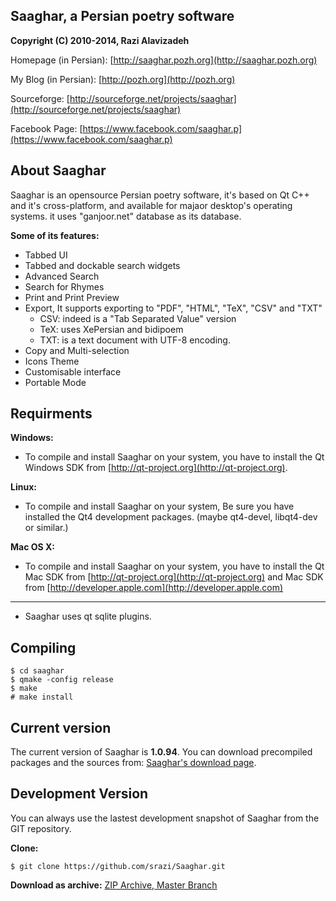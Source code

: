 Saaghar, a Persian poetry software
----------------------------------------------------------------------------------------
**Copyright (C) 2010-2014, Razi Alavizadeh**

Homepage (in Persian): [http://saaghar.pozh.org](http://saaghar.pozh.org)

My Blog (in Persian): [http://pozh.org](http://pozh.org)

Sourceforge: [http://sourceforge.net/projects/saaghar](http://sourceforge.net/projects/saaghar)

Facebook Page: [https://www.facebook.com/saaghar.p](https://www.facebook.com/saaghar.p)

About Saaghar
----------------------------------------------------------------------------------------
Saaghar is an opensource Persian poetry software, it's based on Qt C++ and it's cross-platform, and available for majaor desktop's operating systems. it  uses "ganjoor.net" database as its database.

**Some of its features:**
* Tabbed UI
* Tabbed and dockable search widgets
* Advanced Search
* Search for Rhymes
* Print and Print Preview
* Export, It supports exporting to "PDF", "HTML", "TeX", "CSV" and "TXT"
  * CSV: indeed is a "Tab Separated Value" version
  * TeX: uses XePersian and bidipoem
  * TXT: is a text document with UTF-8 encoding.
* Copy and Multi-selection
* Icons Theme
* Customisable interface
* Portable Mode

Requirments
----------------------------------------------------------------------------------------
**Windows:**
* To compile and install Saaghar on your system, you have to install the Qt Windows SDK from [http://qt-project.org](http://qt-project.org).

**Linux:**
* To compile and install Saaghar on your system, Be sure you have installed the Qt4 development packages. (maybe qt4-devel, libqt4-dev or similar.)

**Mac OS X:**
* To compile and install Saaghar on your system, you have to install the Qt Mac SDK from [http://qt-project.org](http://qt-project.org) and Mac SDK from 
[http://developer.apple.com](http://developer.apple.com)

--------------------------------------
* Saaghar uses qt sqlite plugins.

Compiling
----------------------------------------------------------------------------------------
    $ cd saaghar
    $ qmake -config release
    $ make
    # make install

Current version
----------------------------------------------------------------------------------------
The current version of Saaghar is **1.0.94**. You can download precompiled packages
and the sources from: [Saaghar's download page](http://pozh.org/saaghar/download).

Development Version
----------------------------------------------------------------------------------------
You can always use the lastest development snapshot of Saaghar from the GIT repository.

**Clone:**

    $ git clone https://github.com/srazi/Saaghar.git

**Download as archive:** [ZIP Archive, Master Branch](https://github.com/srazi/Saaghar/archive/master.zip) 
